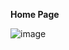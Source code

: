 **Home Page**

![image](https://github.com/one-brain/happyfamily/assets/60567205/67475b78-adaa-435b-8e9c-5fbc21f9208b)
